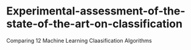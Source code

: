 # Experimental-assessment-of-the-state-of-the-art-on-classification
Comparing 12 Machine Learning Claasification Algorithms
